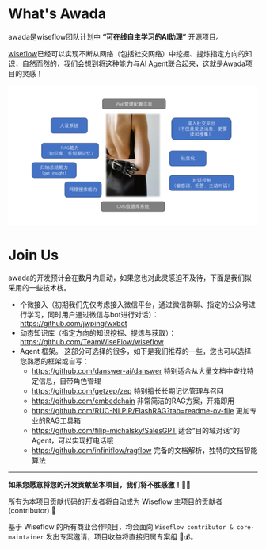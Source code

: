 # What's Awada

awada是wiseflow团队计划中 **“可在线自主学习的AI助理”** 开源项目。

[wiseflow](https://github.com/TeamWiseFlow/wiseflow)已经可以实现不断从网络（包括社交网络）中挖掘、提炼指定方向的知识，自然而然的，我们会想到将这种能力与AI Agent联合起来，这就是Awada项目的灵感！

<img alt="scope" src="asset/2024H1Plan.png" width="960"/>

# Join Us

awada的开发预计会在数月内启动，如果您也对此灵感迫不及待，下面是我们拟采用的一些技术栈。

- 个微接入（初期我们先仅考虑接入微信平台，通过微信群聊、指定的公众号进行学习，同时用户通过微信与bot进行对话）： https://github.com/jwping/wxbot
- 动态知识库（指定方向的知识挖掘、提炼与获取）： https://github.com/TeamWiseFlow/wiseflow
- Agent 框架。 这部分可选择的很多，如下是我们推荐的一些，您也可以选择您熟悉的框架或自写：
  - https://github.com/danswer-ai/danswer 特别适合从大量文档中查找特定信息，自带角色管理
  - https://github.com/getzep/zep 特别擅长长期记忆管理与召回
  - https://github.com/embedchain 非常简洁的RAG方案，开箱即用
  - https://github.com/RUC-NLPIR/FlashRAG?tab=readme-ov-file 更加专业的RAG工具箱
  - https://github.com/filip-michalsky/SalesGPT 适合“目的域对话”的Agent，可以实现打电话哦
  - https://github.com/infiniflow/ragflow 完备的文档解析，独特的文档智能算法

---

**如果您愿意将您的开发贡献至本项目，我们将不胜感激！🚀💖**

所有为本项目贡献代码的开发者将自动成为 Wiseflow 主项目的贡献者 (contributor) 🎉

基于 Wiseflow 的所有商业合作项目，均会面向 `Wiseflow contributor & core-maintainer` 发出专案邀请，项目收益将直接归属专案组 💼💰。